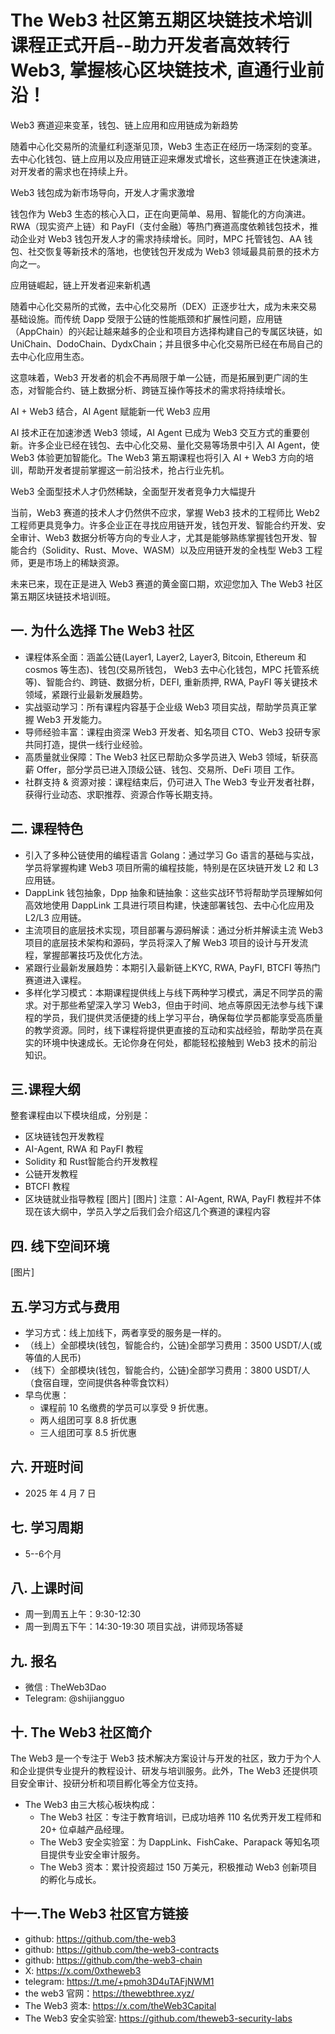 # The Web3 社区第五期区块链技术培训课程正式开启--助力开发者高效转行 Web3, 掌握核心区块链技术, 直通行业前沿！


Web3 赛道迎来变革，钱包、链上应用和应用链成为新趋势

随着中心化交易所的流量红利逐渐见顶，Web3 生态正在经历一场深刻的变革。去中心化钱包、链上应用以及应用链正迎来爆发式增长，这些赛道正在快速演进，对开发者的需求也在持续上升。

Web3 钱包成为新市场导向，开发人才需求激增

钱包作为 Web3 生态的核心入口，正在向更简单、易用、智能化的方向演进。RWA（现实资产上链）和 PayFI（支付金融）等热门赛道高度依赖钱包技术，推动企业对 Web3 钱包开发人才的需求持续增长。同时，MPC 托管钱包、AA 钱包、社交恢复等新技术的落地，也使钱包开发成为 Web3 领域最具前景的技术方向之一。

应用链崛起，链上开发者迎来新机遇

随着中心化交易所的式微，去中心化交易所（DEX）正逐步壮大，成为未来交易基础设施。而传统 Dapp 受限于公链的性能瓶颈和扩展性问题，应用链（AppChain）的兴起让越来越多的企业和项目方选择构建自己的专属区块链，如 UniChain、DodoChain、DydxChain；并且很多中心化交易所已经在布局自己的去中心化应用生态。

这意味着，Web3 开发者的机会不再局限于单一公链，而是拓展到更广阔的生态，对智能合约、链上数据分析、跨链互操作等技术的需求将持续增长。

AI + Web3 结合，AI Agent 赋能新一代 Web3 应用

AI 技术正在加速渗透 Web3 领域，AI Agent 已成为 Web3 交互方式的重要创新。许多企业已经在钱包、去中心化交易、量化交易等场景中引入 AI Agent，使 Web3 体验更加智能化。The Web3 第五期课程也将引入 AI + Web3 方向的培训，帮助开发者提前掌握这一前沿技术，抢占行业先机。

Web3 全面型技术人才仍然稀缺，全面型开发者竞争力大幅提升

当前，Web3 赛道的技术人才仍然供不应求，掌握 Web3 技术的工程师比 Web2 工程师更具竞争力。许多企业正在寻找应用链开发，钱包开发、智能合约开发、安全审计、Web3 数据分析等方向的专业人才，尤其是能够熟练掌握钱包开发、智能合约（Solidity、Rust、Move、WASM）以及应用链开发的全栈型 Web3 工程师，更是市场上的稀缺资源。

未来已来，现在正是进入 Web3 赛道的黄金窗口期，欢迎您加入 The Web3 社区第五期区块链技术培训班。

## 一. 为什么选择 The Web3 社区
- 课程体系全面：涵盖公链(Layer1, Layer2, Layer3, Bitcoin, Ethereum 和 cosmos 等生态)、钱包(交易所钱包， Web3 去中心化钱包，MPC 托管系统等)、智能合约、跨链、数据分析，DEFI,  重新质押, RWA, PayFI 等关键技术领域，紧跟行业最新发展趋势。
- 实战驱动学习：所有课程内容基于企业级 Web3 项目实战，帮助学员真正掌握 Web3 开发能力。
- 导师经验丰富：课程由资深 Web3 开发者、知名项目 CTO、Web3 投研专家共同打造，提供一线行业经验。
- 高质量就业保障：The Web3 社区已帮助众多学员进入 Web3 领域，斩获高薪 Offer，部分学员已进入顶级公链、钱包、交易所、DeFi 项目 工作。
- 社群支持 & 资源对接：课程结束后，仍可进入 The Web3 专业开发者社群，获得行业动态、求职推荐、资源合作等长期支持。

## 二. 课程特色
- 引入了多种公链使用的编程语言 Golang：通过学习 Go 语言的基础与实战，学员将掌握构建 Web3 项目所需的编程技能，特别是在区块链开发 L2 和 L3 应用链。
- DappLink 钱包抽象，Dpp 抽象和链抽象：这些实战环节将帮助学员理解如何高效地使用 DappLink 工具进行项目构建，快速部署钱包、去中心化应用及 L2/L3 应用链。
- 主流项目的底层技术实现，项目部署与源码解读：通过分析并解读主流 Web3 项目的底层技术架构和源码，学员将深入了解 Web3 项目的设计与开发流程，掌握部署技巧及优化方法。
- 紧跟行业最新发展趋势：本期引入最新链上KYC, RWA, PayFI, BTCFI 等热门赛道进入课程。
- 多样化学习模式：本期课程提供线上与线下两种学习模式，满足不同学员的需求。对于那些希望深入学习 Web3，但由于时间、地点等原因无法参与线下课程的学员，我们提供灵活便捷的线上学习平台，确保每位学员都能享受高质量的教学资源。同时，线下课程将提供更直接的互动和实战经验，帮助学员在真实的环境中快速成长。无论你身在何处，都能轻松接触到 Web3 技术的前沿知识。

## 三.课程大纲
整套课程由以下模块组成，分别是：
- 区块链钱包开发教程
- AI-Agent, RWA 和 PayFI 教程
- Solidity 和 Rust智能合约开发教程
- 公链开发教程
- BTCFI 教程
- 区块链就业指导教程
[图片]
[图片]
注意：AI-Agent, RWA,  PayFI 教程并不体现在该大纲中，学员入学之后我们会介绍这几个赛道的课程内容
## 四. 线下空间环境
[图片]

## 五.学习方式与费用
- 学习方式：线上加线下，两者享受的服务是一样的。
- （线上）全部模块(钱包，智能合约，公链)全部学习费用：3500 USDT/人(或等值的人民币)
- （线下）全部模块(钱包，智能合约，公链)全部学习费用：3800 USDT/人（食宿自理，空间提供各种零食饮料）
- 早鸟优惠：
  - 课程前 10 名缴费的学员可以享受 9 折优惠。
  - 两人组团可享 8.8 折优惠
  - 三人组团可享 8.5 折优惠

## 六. 开班时间
- 2025 年 4 月 7 日
  
## 七. 学习周期
- 5--6个月

## 八. 上课时间
- 周一到周五上午：9:30-12:30
- 周一到周五下午：14:30-19:30 项目实战，讲师现场答疑

## 九. 报名
- 微信 :  TheWeb3Dao
- Telegram: @shijiangguo

## 十. The Web3 社区简介
The Web3 是一个专注于 Web3 技术解决方案设计与开发的社区，致力于为个人和企业提供专业提升的教程设计、研发与培训服务。此外，The Web3 还提供项目安全审计、投研分析和项目孵化等全方位支持。
- The Web3 由三大核心板块构成：
  - The Web3 社区：专注于教育培训，已成功培养 110 名优秀开发工程师和 20+ 位卓越产品经理。
  - The Web3 安全实验室：为 DappLink、FishCake、Parapack 等知名项目提供专业安全审计服务。
  - The Web3 资本：累计投资超过 150 万美元，积极推动 Web3 创新项目的孵化与成长。

## 十一.The Web3 社区官方链接
- github: https://github.com/the-web3
- github: https://github.com/the-web3-contracts
- github: https://github.com/the-web3-chain
- X:  https://x.com/0xtheweb3
- telegram: https://t.me/+pmoh3D4uTAFjNWM1
- the web3 官网：https://thewebthree.xyz/
- The Web3 资本: https://x.com/theWeb3Capital
- The Web3 安全实验室: https://github.com/theweb3-security-labs
  

